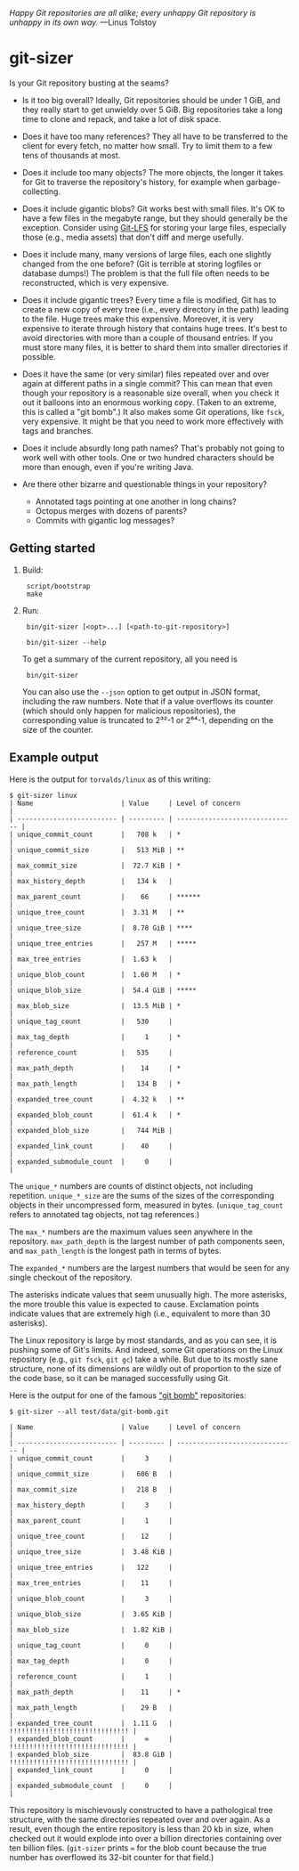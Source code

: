 _Happy Git repositories are all alike; every unhappy Git repository is unhappy in its own way._ —Linus Tolstoy

# git-sizer

Is your Git repository busting at the seams?

* Is it too big overall? Ideally, Git repositories should be under 1 GiB, and they really start to get unwieldy over 5 GiB. Big repositories take a long time to clone and repack, and take a lot of disk space.

* Does it have too many references? They all have to be transferred to the client for every fetch, no matter how small. Try to limit them to a few tens of thousands at most.

* Does it include too many objects? The more objects, the longer it takes for Git to traverse the repository's history, for example when garbage-collecting.

* Does it include gigantic blobs? Git works best with small files. It's OK to have a few files in the megabyte range, but they should generally be the exception. Consider using [Git-LFS](https://git-lfs.github.com/) for storing your large files, especially those (e.g., media assets) that don't diff and merge usefully.

* Does it include many, many versions of large files, each one slightly changed from the one before? (Git is terrible at storing logfiles or database dumps!) The problem is that the full file often needs to be reconstructed, which is very expensive.

* Does it include gigantic trees? Every time a file is modified, Git has to create a new copy of every tree (i.e., every directory in the path) leading to the file. Huge trees make this expensive. Moreover, it is very expensive to iterate through history that contains huge trees. It's best to avoid directories with more than a couple of thousand entries. If you must store many files, it is better to shard them into smaller directories if possible.

* Does it have the same (or very similar) files repeated over and over again at different paths in a single commit? This can mean that even though your repository is a reasonable size overall, when you check it out it balloons into an enormous working copy. (Taken to an extreme, this is called a "git bomb".) It also makes some Git operations, like `fsck`, very expensive. It might be that you need to work more effectively with tags and branches.

* Does it include absurdly long path names? That's probably not going to work well with other tools. One or two hundred characters should be more than enough, even if you're writing Java.

* Are there other bizarre and questionable things in your repository?

    * Annotated tags pointing at one another in long chains?
    * Octopus merges with dozens of parents?
    * Commits with gigantic log messages?


## Getting started

1. Build:

        script/bootstrap
        make

2. Run:

        bin/git-sizer [<opt>...] [<path-to-git-repository>]

        bin/git-sizer --help

    To get a summary of the current repository, all you need is

        bin/git-sizer

    You can also use the `--json` option to get output in JSON format, including the raw numbers. Note that if a value overflows its counter (which should only happen for malicious repositories), the corresponding value is truncated to 2³²-1 or 2⁶⁴-1, depending on the size of the counter.


## Example output

Here is the output for `torvalds/linux` as of this writing:

```
$ git-sizer linux
| Name                      | Value     | Level of concern               |
| ------------------------- | --------- | ------------------------------ |
| unique_commit_count       |   708 k   | *                              |
| unique_commit_size        |   513 MiB | **                             |
| max_commit_size           |  72.7 KiB | *                              |
| max_history_depth         |   134 k   |                                |
| max_parent_count          |    66     | ******                         |
| unique_tree_count         |  3.31 M   | **                             |
| unique_tree_size          |  8.78 GiB | ****                           |
| unique_tree_entries       |   257 M   | *****                          |
| max_tree_entries          |  1.63 k   |                                |
| unique_blob_count         |  1.60 M   | *                              |
| unique_blob_size          |  54.4 GiB | *****                          |
| max_blob_size             |  13.5 MiB | *                              |
| unique_tag_count          |   530     |                                |
| max_tag_depth             |     1     | *                              |
| reference_count           |   535     |                                |
| max_path_depth            |    14     | *                              |
| max_path_length           |   134 B   | *                              |
| expanded_tree_count       |  4.32 k   | **                             |
| expanded_blob_count       |  61.4 k   | *                              |
| expanded_blob_size        |   744 MiB |                                |
| expanded_link_count       |    40     |                                |
| expanded_submodule_count  |     0     |                                |
```

The `unique_*` numbers are counts of distinct objects, not including repetition. `unique_*_size` are the sums of the sizes of the corresponding objects in their uncompressed form, measured in bytes. (`unique_tag_count` refers to annotated tag objects, not tag references.)

The `max_*` numbers are the maximum values seen anywhere in the repository. `max_path_depth` is the largest number of path components seen, and `max_path_length` is the longest path in terms of bytes.

The `expanded_*` numbers are the largest numbers that would be seen for any single checkout of the repository.

The asterisks indicate values that seem unusually high. The more asterisks, the more trouble this value is expected to cause. Exclamation points indicate values that are extremely high (i.e., equivalent to more than 30 asterisks).

The Linux repository is large by most standards, and as you can see, it is pushing some of Git's limits. And indeed, some Git operations on the Linux repository (e.g., `git fsck`, `git gc`) take a while. But due to its mostly sane structure, none of its dimensions are wildly out of proportion to the size of the code base, so it can be managed successfully using Git.

Here is the output for one of the famous ["git bomb"](https://kate.io/blog/git-bomb/) repositories:

```
$ git-sizer --all test/data/git-bomb.git

| Name                      | Value     | Level of concern               |
| ------------------------- | --------- | ------------------------------ |
| unique_commit_count       |     3     |                                |
| unique_commit_size        |   606 B   |                                |
| max_commit_size           |   218 B   |                                |
| max_history_depth         |     3     |                                |
| max_parent_count          |     1     |                                |
| unique_tree_count         |    12     |                                |
| unique_tree_size          |  3.48 KiB |                                |
| unique_tree_entries       |   122     |                                |
| max_tree_entries          |    11     |                                |
| unique_blob_count         |     3     |                                |
| unique_blob_size          |  3.65 KiB |                                |
| max_blob_size             |  1.82 KiB |                                |
| unique_tag_count          |     0     |                                |
| max_tag_depth             |     0     |                                |
| reference_count           |     1     |                                |
| max_path_depth            |    11     | *                              |
| max_path_length           |    29 B   |                                |
| expanded_tree_count       |  1.11 G   | !!!!!!!!!!!!!!!!!!!!!!!!!!!!!! |
| expanded_blob_count       |     ∞     | !!!!!!!!!!!!!!!!!!!!!!!!!!!!!! |
| expanded_blob_size        |  83.8 GiB | !!!!!!!!!!!!!!!!!!!!!!!!!!!!!! |
| expanded_link_count       |     0     |                                |
| expanded_submodule_count  |     0     |                                |
```

This repository is mischievously constructed to have a pathological tree structure, with the same directories repeated over and over again. As a result, even though the entire repository is less than 20 kb in size, when checked out it would explode into over a billion directories containing over ten billion files. (`git-sizer` prints `∞` for the blob count because the true number has overflowed its 32-bit counter for that field.)
